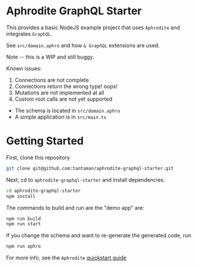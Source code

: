 # Aphrodite GraphQL Starter

This provides a basic NodeJS example project that uses `Aphrodite` and integrates `GraphQL`.

See `src/domain.aphro` and how `& GraphQL` extensions are used.

Note -- this is a WIP and still buggy.

Known issues:
1. Connections are not complete
2. Connections return the wrong type! oops!
3. Mutations are not implemented at all
4. Custom root calls are not yet supported

- The schema is located in `src/domain.aphro`
- A simple application is in `src/main.ts`

# Getting Started

First, clone this repository

```bash
git clone git@github.com:tantaman/aphrodite-graphql-starter.git
```

Next, cd to `aphrodite-graphql-starter` and install dependencies.

```bash
cd aphrodite-graphql-starter
npm install
```

The commands to build and run are the "demo app" are:

```bash
npm run build
npm run start
```

If you change the schema and want to re-generate the generated code, run

```bash
npm run aphro
```

For more info, see the `Aphrodite` [quickstart guide](https://aphrodite.sh/docs/quickstart)
